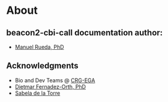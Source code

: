 # About

## beacon2-cbi-call documentation author:

 * [Manuel Rueda, PhD](https://github.com/mrueda)

## Acknowledgments

  * Bio and Dev Teams &#64; [CRG-EGA](https://www.crg.eu/ca/programmes-groups/ega-team-european-genome-phenome-archive-crg)
  * [Dietmar Fernadez-Orth, PhD](https://scholar.google.com/citations?user=vlDi7XAAAAAJ&hl=en)
  * [Sabela de la Torre](https://github.com/sdelatorrep)
